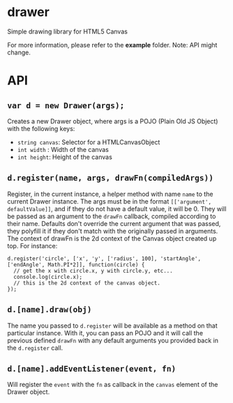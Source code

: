 # drawer
Simple drawing library for HTML5 Canvas

For more information, please refer to the **example** folder.
Note: API might change.

# API
`var d = new Drawer(args);`
---------------------------
Creates a new Drawer object, where args is a POJO (Plain Old JS Object) with the following keys:
* `string canvas`: Selector for a HTMLCanvasObject
* `int width` : Width of the canvas
* `int height`: Height of the canvas 

`d.register(name, args, drawFn(compiledArgs))`
--------------------------------
Register, in the current instance, a helper method with name `name` to the current Drawer instance. The args must be in the format `[['argument', defaultValue]]`, and if they do not have a default value, it will be 0. They will be passed as an argument to the `drawFn` callback, compiled according to their name.
Defaults don't override the current argument that was passed, they polyfill it if they don't match with the originally passed in arguments.
The context of drawFn is the 2d context of the Canvas object created up top.
For instance:

    d.register('circle', ['x', 'y', ['radius', 100], 'startAngle', ['endAngle', Math.PI*2]], function(circle) {
      // get the x with circle.x, y with circle.y, etc...
      console.log(circle.x);
      // this is the 2d context of the canvas object.
    });

`d.[name].draw(obj)`
--------------------
The name you passed to `d.register` will be available as a method on that particular instance. With it, you can pass an POJO and it will call the previous defined `drawFn` with any default arguments you provided back in the `d.register` call.

`d.[name].addEventListener(event, fn)`
--------------------------------------
Will register the `event` with the `fn` as callback in the `canvas` element of the Drawer object.
